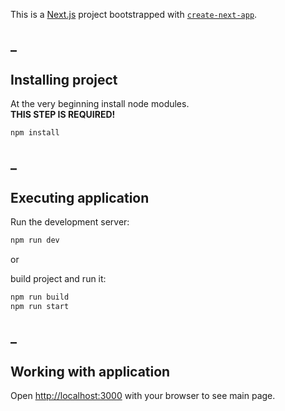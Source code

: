 This is a [Next.js](https://nextjs.org/) project bootstrapped with [`create-next-app`](https://github.com/vercel/next.js/tree/canary/packages/create-next-app).

## _
## Installing project

At the very beginning install node modules.  
**THIS STEP IS REQUIRED!**

```bash
npm install
```

## _
## Executing application

Run the development server:

```bash
npm run dev
```

or

build project and run it:

```bash
npm run build
npm run start
```

## _
## Working with application
Open [http://localhost:3000](http://localhost:3000) with your browser to see main page.